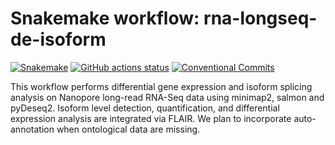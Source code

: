 # Snakemake workflow: rna-longseq-de-isoform

[![Snakemake](https://img.shields.io/badge/snakemake-≥8.0-brightgreen.svg)](https://snakemake.github.io)
[![GitHub actions status](https://img.shields.io/github/actions/workflow/status/snakemake-workflows/transcriptome-differential-expression/.github%2Fworkflows%2Fmain.yml?branch=main
)](https://github.com/snakemake-workflows/transcriptome-differential-expression/actions?query=branch%3Amain+workflow%3ATests)
[![Conventional Commits](https://img.shields.io/badge/Conventional%20Commits-1.0.0-%23FE5196?logo=conventionalcommits&logoColor=white)](https://conventionalcommits.org)


This workflow performs differential gene expression and isoform splicing analysis on Nanopore long-read RNA-Seq data using minimap2, salmon and pyDeseq2. Isoform level detection, quantification, and differential expression analysis are integrated via FLAIR. We plan to incorporate auto-annotation when ontological data are missing.

